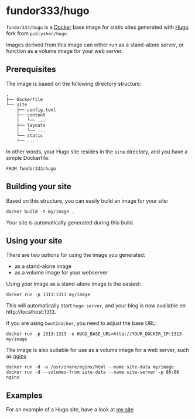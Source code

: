 # fundor333/hugo


`fundor333/hugo` is a [Docker](https://www.docker.io) base image for static sites generated with [Hugo](http://gohugo.io) fork from `publysher/hugo`. 

Images derived from this image can either run as a stand-alone server, or function as a volume image for your web server. 

## Prerequisites


The image is based on the following directory structure:

	.
	├── Dockerfile
	└── site
	    ├── config.toml
	    ├── content
	    │   └── ...
	    ├── layouts
	    │   └── ...
	    └── static
		└── ...

In other words, your Hugo site resides in the `site` directory, and you have a simple Dockerfile:

	FROM fundor333/hugo 


## Building your site

Based on this structure, you can easily build an image for your site:

	docker build -t my/image .

Your site is automatically generated during this build. 


## Using your site


There are two options for using the image you generated: 

- as a stand-alone image
- as a volume image for your webserver

Using your image as a stand-alone image is the easiest:

	docker run -p 1313:1313 my/image

This will automatically start `hugo server`, and your blog is now available on http://localhost:1313. 

If you are using `boot2docker`, you need to adjust the base URL: 

	docker run -p 1313:1313 -e HUGO_BASE_URL=http://YOUR_DOCKER_IP:1313 my/image

The image is also suitable for use as a volume image for a web server, such as [nginx](https://registry.hub.docker.com/_/nginx/)

	docker run -d -v /usr/share/nginx/html --name site-data my/image
	docker run -d --volumes-from site-data --name site-server -p 80:80 nginx


## Examples


For an example of a Hugo site, have a look at [my site](https://gitlab.com/fundor333/fundor333.gitlab.io)
